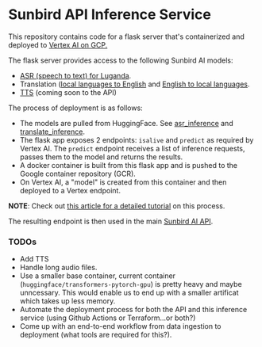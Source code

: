 # Sunbird API Inference Service
This repository contains code for a flask server that's containerized and deployed to [Vertex AI on GCP.](https://cloud.google.com/vertex-ai)

The flask server provides access to the following Sunbird AI models:
- [ASR (speech to text) for Luganda](https://huggingface.co/Sunbird/sunbird-asr).
- Translation ([local languages to English](https://huggingface.co/Sunbird/sunbird-mul-en-mbart-merged) and [English to local languages](https://huggingface.co/Sunbird/sunbird-en-mul).
- [TTS](https://huggingface.co/Sunbird/sunbird-lug-tts) (coming soon to the API)

The process of deployment is as follows:
- The models are pulled from HuggingFace. See [asr_inference](app/asr_inference.py) and [translate_inference](app/translate_inference.py).
- The flask app exposes 2 endpoints: `isalive` and `predict` as required by Vertex AI. The `predict` endpoint receives a list of inference requests, passes them to the model and returns the results.
- A docker container is built from this flask app and is pushed to the Google container repository (GCR).
- On Vertex AI, a "model" is created from this container and then deployed to a Vertex endpoint.

**NOTE**: Check out [this article for a detailed tutorial](https://medium.com/nlplanet/deploy-a-pytorch-model-with-flask-on-gcp-vertex-ai-8e81f25e605f) on this process.

The resulting endpoint is then used in the main [Sunbird AI API](https://github.com/SunbirdAI/sunbird-ai-api).

### TODOs
- Add TTS
- Handle long audio files.
- Use a smaller base container, current container (`huggingface/transformers-pytorch-gpu`) is pretty heavy and maybe unncessary. This would enable us to end up with a smaller artificat which takes up less memory.
- Automate the deployment process for both the API and this inference service (using Github Actions or Terraform...or both?)
- Come up with an end-to-end workflow from data ingestion to deployment (what tools are required for this?).
